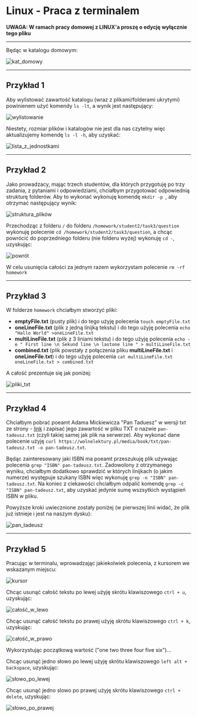 # Linux - Praca z terminalem

**UWAGA: W ramach pracy domowej z LINUX'a proszę o edycję wyłącznie tego pliku**

---

Będąc w katalogu domowym:

![kat_domowy](./img/Linux-kat_domowy.jpg)

---
## Przykład 1

Aby wylistować zawartość katalogu (wraz z plikami/folderami ukrytymi) powinienem użyć komendy `ls -lt`, a wynik jest następujący:

![wylistowanie](./img/Linux-lista.jpg)

Niestety, rozmiar plików i katalogów nie jest dla nas czytelny więc aktualizujemy komendę `ls -l -h`, aby uzyskać:

![lista_z_jednostkami](./img/Linux-lista_zmienione_jednostki.jpg)

---

## Przykład 2

Jako prowadzacy, mając trzech studentów, dla których przygotuję po trzy zadania, z pytaniami i odpowiedziami, chciałbym przygotować odpowiednią strukturę folderów. Aby to wykonać wykonuję komendę `mkdir -p `, aby otrzymać następujący wynik:

![struktura_plików](./img/Linux-oczekiwana_struktura.jpg)

Przechodząc z folderu `/` do folderu `/homework/student2/task3/question` wykonuję polecenie `cd /homework/student2/task3/question`, a chcąc powrócić do poprzedniego folderu (nie folderu wyżej) wykonuję `cd -`, uzyskując:

![powrót](./img/Linux-powrot_do_poprzedniego_folder.jpg)

W celu usunięcia całości za jednym razem wykorzystam polecenie `rm -rf homework`

---

## Przykład 3

W folderze `homework` chciałbym stworzyć pliki:

- **emptyFile.txt** (pusty plik) i do tego użyję polecenia `touch emptyFile.txt`
- **oneLineFile.txt** (plik z jedną linijką tekstu) i do tego użyję polecenia `echo "Hallo World" >oneLineFile.txt`
- **multiLineFile.txt** (plik z 3 liniami tekstu) i do tego użyję polecenia `echo -e " First line \n Sekund line \n lastone line " > multiLineFile.txt 
`
- **combined.txt** (plik powstały z połączenia pliku **multiLineFile.txt** i **oneLineFile.txt**) i do tego użyję polecenia `cat multiLineFile.txt oneLineFile.txt > combined.txt`

A całość prezentuje się jak poniżej:

![pliki_txt](./img/Linux-tworzenie_plikow.jpg)

---

## Przykład 4

Chciałbym pobrać poeamt Adama Mickiewicza "Pan Taduesz" w wersji txt ze strony - [link](https://wolnelektury.pl/media/book/txt/pan-tadeusz.txt) i zapisać jego zawartość w pliku TXT o nazwie `pan-tadeusz.txt` (czyli takiej samej jak plik na serwerze). Aby wykonać dane polecenie użyję `curl https://wolnelektury.pl/media/book/txt/pan-tadeusz.txt -o pan-tadeusz.txt`.

Będąc zainteresowany jaki ISBN ma poeamt przeszukuję plik używając polecenia `grep "ISBN" pan-tadeusz.txt`. Zadowolony z otrzymanego wyniku, chciałbym dodatkowo sprawdzić w których linijkach (o jakim numerze) występuje szukany ISBN więc wykonuję `grep -n "ISBN" pan-tadeusz.txt`. Na koniec z ciekawości chciałbym odpalić komendę `grep -c "ISBN" pan-tadeusz.txt`, aby uzyskać jedynie sumę wszsytkich wystąpień ISBN w pliku.

Powyższe kroki uwiecznione zostały poniżej (w pierwszej linii widać, że plik już istnieje i jest na naszym dysku):

![pan_tadeusz](./img/Linux-pobranie_pliku.jpg)

---

## Przykład 5

Pracując w terminalu, wprowadzając jakiekolwiek polecenia, z kursorem we wskazanym miejscu:

![kursor](./img/Linux-terminal_polecenia.jpg)

Chcąc usunąć całość tekstu po lewej użyję skrótu klawiszowego `ctrl + u`, uzyskując:

![całość_w_lewo](./img/Linux-usuniecie_calosci_po_lewej.jpg)

Chcąc usunąć całość tekstu po prawej użyję skrótu klawiszowego `ctrl + k`, uzyskując:

![całość_w_prawo](./img/Linux-usuniecie_calosci_po_prawej.jpg)

Wykorzystując początkową wartość ("one two three four five six")...

Chcąc usunąć jedno słowo po lewej użyję skrótu klawiszowego `left alt + backspace`, uzyskując:

![słowo_po_lewej](./img/Linux-usuniecie_slowa_po_lewej.jpg)

Chcąc usunąć jedno slowo po prawej użyję skrótu klawiszowego `ctrl + delete`, uzyskując:

![słowo_po_prawej](./img/Linux-usuniecie_slowa_po_prawej.jpg)
